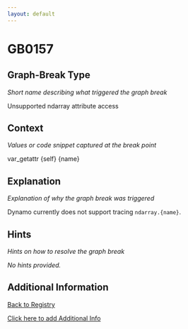 ```yaml
---
layout: default
---
```

# GB0157

## Graph-Break Type
*Short name describing what triggered the graph break*

Unsupported ndarray attribute access

## Context
*Values or code snippet captured at the break point*

var_getattr {self} {name}

## Explanation
*Explanation of why the graph break was triggered*

Dynamo currently does not support tracing `ndarray.{name}`.

## Hints
*Hints on how to resolve the graph break*

*No hints provided.*


## Additional Information

<!-- ADDITIONAL INFORMATION START - Add custom information below this line -->

<!-- ADDITIONAL INFORMATION END -->

[Back to Registry](../index.html)

[Click here to add Additional Info](https://github.com/pytorch-labs/compile-graph-break-site/edit/main/docs/gb/gb0157.md)
